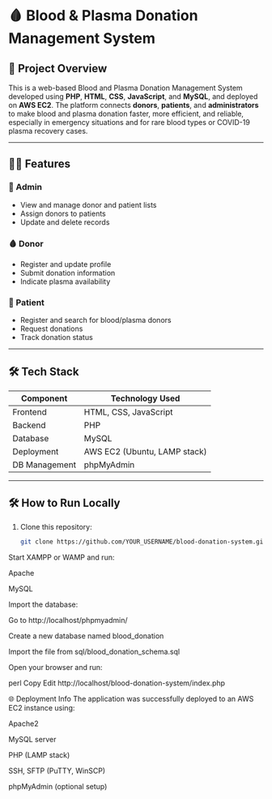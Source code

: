 # 🩸 Blood & Plasma Donation Management System

## 📌 Project Overview

This is a web-based Blood and Plasma Donation Management System developed using **PHP**, **HTML**, **CSS**, **JavaScript**, and **MySQL**, and deployed on **AWS EC2**. The platform connects **donors**, **patients**, and **administrators** to make blood and plasma donation faster, more efficient, and reliable, especially in emergency situations and for rare blood types or COVID-19 plasma recovery cases.

---

## 👨‍💻 Features

### 👤 Admin
- View and manage donor and patient lists
- Assign donors to patients
- Update and delete records

### 🩸 Donor
- Register and update profile
- Submit donation information
- Indicate plasma availability

### 🏥 Patient
- Register and search for blood/plasma donors
- Request donations
- Track donation status

---

## 🛠 Tech Stack

| Component       | Technology Used        |
|----------------|------------------------|
| Frontend       | HTML, CSS, JavaScript  |
| Backend        | PHP                    |
| Database       | MySQL                  |
| Deployment     | AWS EC2 (Ubuntu, LAMP stack) |
| DB Management  | phpMyAdmin             |

---

## 🛠️ How to Run Locally

1. Clone this repository:
   ```bash
   git clone https://github.com/YOUR_USERNAME/blood-donation-system.git
Start XAMPP or WAMP and run:

Apache

MySQL

Import the database:

Go to http://localhost/phpmyadmin/

Create a new database named blood_donation

Import the file from sql/blood_donation_schema.sql

Open your browser and run:

perl
Copy
Edit
http://localhost/blood-donation-system/index.php

🌐 Deployment Info
The application was successfully deployed to an AWS EC2 instance using:

Apache2

MySQL server

PHP (LAMP stack)

SSH, SFTP (PuTTY, WinSCP)

phpMyAdmin (optional setup)

